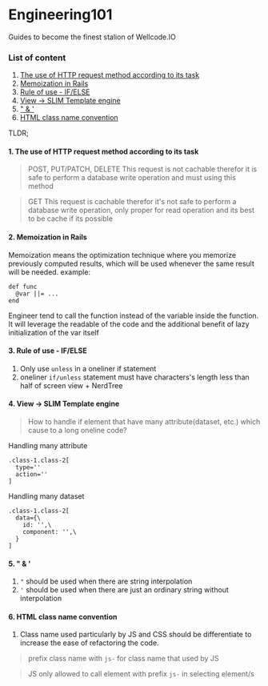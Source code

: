 # Engineering101
Guides to become the finest stalion of Wellcode.IO


### List of content
1. [The use of HTTP request method according to its task](#1-the-use-of-http-request-method-according-to-its-task)
2. [Memoization in Rails](#2-memoization-in-rails)
3. [Rule of use - IF/ELSE ](#3-rule-of-use---ifelse)
4. [View -> SLIM Template engine](#4-view---slim-template-engine)
5. [" & '](#5---)
6. [HTML class name convention](#6-html-class-name-convention)


TLDR;

#### 1. The use of HTTP request method according to its task

> POST, PUT/PATCH, DELETE
> This request is not cachable therefor it is safe to perform a database write operation and must using this method


> GET
> This request is cachable therefor it's not safe to perform a database write operation, only proper for read operation and its best to be cache if its possible



#### 2. Memoization in Rails
Memoization means the optimization technique where you memorize previously computed results, which will be used whenever the same result will be needed.
example:
```
def func
  @var ||= ...
end
```
Engineer tend to call the function instead of the variable inside the function.
It will leverage the readable of the code and the additional benefit of lazy initialization of the var itself



#### 3. Rule of use - IF/ELSE 
1. Only use `unless` in a oneliner if statement
2. oneliner `if/unless` statement must have characters's length less than half of screen view + NerdTree 


#### 4. View -> SLIM Template engine
> How to handle if element that have many attribute(dataset, etc.) which cause to a long oneline code?

Handling many attribute
```
.class-1.class-2[
  type=''
  action=''
]
```

Handling many dataset
```
.class-1.class-2[
  data={\
    id: '',\
    component: '',\
  }
]
```


#### 5. " & '
1. `"` should be used when there are string interpolation
2. `'` should be used when there are just an ordinary string without interpolation


#### 6. HTML class name convention
1. Class name used particularly by JS and CSS should be differentiate to increase the ease of refactoring the code.
> prefix class name with `js-` for class name that used by JS

> JS only allowed to call element with prefix `js-` in selecting element/s
